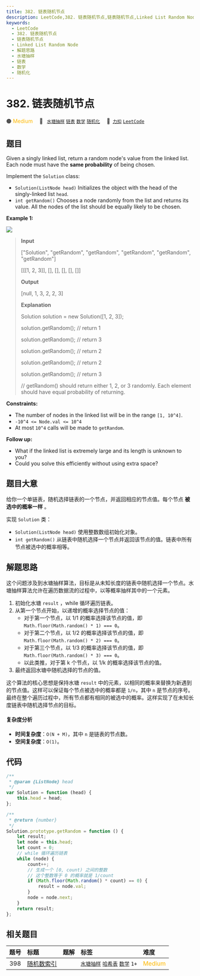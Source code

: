 ```yaml
---
title: 382. 链表随机节点
description: LeetCode,382. 链表随机节点,链表随机节点,Linked List Random Node,解题思路,水塘抽样,链表,数学,随机化
keywords:
  - LeetCode
  - 382. 链表随机节点
  - 链表随机节点
  - Linked List Random Node
  - 解题思路
  - 水塘抽样
  - 链表
  - 数学
  - 随机化
---
```


# 382. 链表随机节点

🟠 <font color=#ffb800>Medium</font>&emsp; 🔖&ensp; [`水塘抽样`](/tag/reservoir-sampling.md) [`链表`](/tag/linked-list.md) [`数学`](/tag/math.md) [`随机化`](/tag/randomized.md)&emsp; 🔗&ensp;[`力扣`](https://leetcode.cn/problems/linked-list-random-node) [`LeetCode`](https://leetcode.com/problems/linked-list-random-node)

## 题目

Given a singly linked list, return a random node's value from the linked list.
Each node must have the **same probability** of being chosen.

Implement the `Solution` class:

- `Solution(ListNode head)` Initializes the object with the head of the singly-linked list `head`.
- `int getRandom()` Chooses a node randomly from the list and returns its value. All the nodes of the list should be equally likely to be chosen.

**Example 1:**

![](https://assets.leetcode.com/uploads/2021/03/16/getrand-linked-list.jpg)

> **Input**
>
> ["Solution", "getRandom", "getRandom", "getRandom", "getRandom", "getRandom"]
>
> [[[1, 2, 3]], [], [], [], [], []]
>
> **Output**
>
> [null, 1, 3, 2, 2, 3]
>
> **Explanation**
>
> Solution solution = new Solution([1, 2, 3]);
>
> solution.getRandom(); // return 1
>
> solution.getRandom(); // return 3
>
> solution.getRandom(); // return 2
>
> solution.getRandom(); // return 2
>
> solution.getRandom(); // return 3
>
> // getRandom() should return either 1, 2, or 3 randomly. Each element should have equal probability of returning.

**Constraints:**

- The number of nodes in the linked list will be in the range `[1, 10^4]`.
- `-10^4 <= Node.val <= 10^4`
- At most `10^4` calls will be made to `getRandom`.

**Follow up:**

- What if the linked list is extremely large and its length is unknown to you?
- Could you solve this efficiently without using extra space?

## 题目大意

给你一个单链表，随机选择链表的一个节点，并返回相应的节点值。每个节点 **被选中的概率一样** 。

实现 `Solution` 类：

- `Solution(ListNode head)` 使用整数数组初始化对象。
- `int getRandom()` 从链表中随机选择一个节点并返回该节点的值。链表中所有节点被选中的概率相等。

## 解题思路

这个问题涉及到水塘抽样算法，目标是从未知长度的链表中随机选择一个节点。水塘抽样算法允许在遍历数据流的过程中，以等概率抽样其中的一个元素。

1. 初始化水塘 `result` ，while 循环遍历链表。
2. 从第一个节点开始，以递增的概率选择节点的值：
   - 对于第一个节点，以 1/1 的概率选择该节点的值，即 `Math.floor(Math.random() * 1) === 0`。
   - 对于第二个节点，以 1/2 的概率选择该节点的值，即 `Math.floor(Math.random() * 2) === 0`。
   - 对于第三个节点，以 1/3 的概率选择该节点的值，即 `Math.floor(Math.random() * 3) === 0`。
   - 以此类推，对于第 k 个节点，以 1/k 的概率选择该节点的值。
3. 最终返回水塘中随机选择的节点的值。

这个算法的核心思想是保持水塘 `result` 中的元素，以相同的概率来替换为新遇到的节点值。这样可以保证每个节点被选中的概率都是 `1/n`，其中 `n` 是节点的序号。最终在整个遍历过程中，所有节点都有相同的被选中的概率。这样实现了在未知长度链表中随机选择节点的目标。

#### 复杂度分析

- **时间复杂度**：`O(N + M)`，其中 `n` 是链表的节点数。
- **空间复杂度**：`O(1)`。

## 代码

```javascript
/**
 * @param {ListNode} head
 */
var Solution = function (head) {
	this.head = head;
};

/**
 * @return {number}
 */
Solution.prototype.getRandom = function () {
	let result;
	let node = this.head;
	let count = 0;
	// while 循环遍历链表
	while (node) {
		count++;
		// 生成一个 [0, count) 之间的整数
		// 这个整数等于 0 的概率就是 1/count
		if (Math.floor(Math.random() * count) == 0) {
			result = node.val;
		}
		node = node.next;
	}
	return result;
};
```

## 相关题目

<!-- prettier-ignore -->
| 题号 | 标题 | 题解 | 标签 | 难度 |
| :------: | :------ | :------: | :------ | :------ |
| 398 | [随机数索引](https://leetcode.com/problems/random-pick-index) |  |  [`水塘抽样`](/tag/reservoir-sampling.md) [`哈希表`](/tag/hash-table.md) [`数学`](/tag/math.md) `1+` | <font color=#ffb800>Medium</font> |